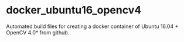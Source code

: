 # docker_ubuntu16_opencv4
Automated build files for creating a docker container of Ubuntu 16.04 + OpenCV 4.0* from github.
